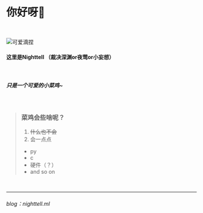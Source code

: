 
# 你好呀👋
  
  
  
<br>




![可爱滴捏](https://imageproxy.chaoxing.com/300x300,q100,jpeg,sLbB3tfuyORLkUo4-9SaEMlHy0RPDQQZRPc_saASM-wA/https://p.ananas.chaoxing.com/star3/origin/53583497e22d1d2a977fdd4e71825d5c.png)
<br>
#### 这里是Nighttell （裁决深渊or夜莺or小妄想）
<br>

##### 只是一个可爱的小菜鸡~
<br>


> ### 菜鸡会些啥呢？
> 1. ~~什么也不会~~
> 2. 会一点点
>   + py
>   + c
>   + 硬件（？）
>   + and so on



<br>

----------

###### blog：nighttell.ml


